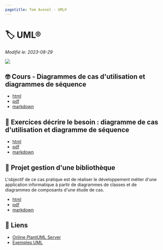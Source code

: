 ```yaml
---
pagetitle: Tom Avenel - UML®
---
```


# 🏷️ UML® 

_Modifié le: 2023-08-29_

![](/resources/images/cover/uml.jpg)

## 🤓 Cours - Diagrammes de cas d'utilisation et diagrammes de séquence

- [html](/cours/uml/use-case.html)
- [pdf](/cours/uml/use-case.pdf)
- [markdown](/cours/uml/use-case.md)

## 📝 Exercices décrire le besoin : diagramme de cas d'utilisation et diagramme de séquence

- [html](/cours/gestion-projet/exos/exos-cas-utilisation-cas-sequence.html)
- [pdf](/cours/gestion-projet/exos/exos-cas-utilisation-cas-sequence.pdf)
- [markdown](/cours/gestion-projet/exos/exos-cas-utilisation-cas-sequence.md)

## 📌 Projet gestion d'une bibliothèque

L'objectif de ce cas pratique est de réaliser le développement métier d'une application informatique à partir de diagrammes de classes et de diagrammes de composants d'une étude de cas.

- [html](/cours/uml/tp-uml.html)
- [pdf](/cours/uml/tp-uml.pdf)
- [markdown](/cours/uml/tp-uml.md)

## 🔗 Liens

- [Online PlantUML Server](https://www.plantuml.com/plantuml/uml/SyfFKj2rKt3CoKnELR1Io4ZDoSa70000)
- [Exemples UML](https://www.uml-diagrams.org/index-examples.html)

